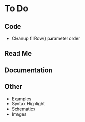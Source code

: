 # To Do

## Code
- Cleanup fillRow() parameter order

## Read Me

## Documentation

## Other

- Examples
- Syntax Highlight
- Schematics
- Images